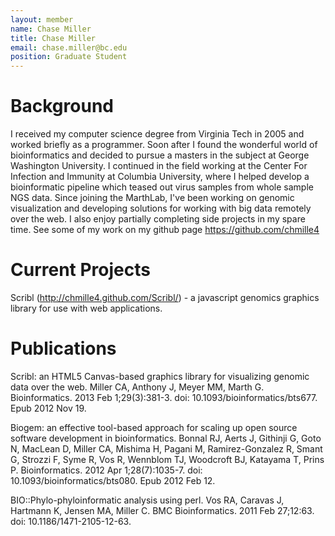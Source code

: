 ```yaml
---
layout: member
name: Chase Miller
title: Chase Miller
email: chase.miller@bc.edu
position: Graduate Student
---
```


# Background
I received my computer science degree from Virginia Tech in 2005 and worked briefly as a programmer. Soon after I found the wonderful world of bioinformatics and decided to pursue a masters in the subject at George Washington University. I continued in the field working at the Center For Infection and Immunity at Columbia University, where I helped develop a bioinformatic pipeline which teased out virus samples from whole sample NGS data. Since joining the MarthLab, I've been working on genomic visualization and developing solutions for working with big data remotely over the web. I also enjoy partially completing side projects in my spare time. See some of my work on my github page https://github.com/chmille4

# Current Projects
Scribl (http://chmille4.github.com/Scribl/) - a javascript genomics graphics library for use with web applications.

# Publications
Scribl: an HTML5 Canvas-based graphics library for visualizing genomic data over the web. Miller CA, Anthony J, Meyer MM, Marth G. Bioinformatics. 2013 Feb 1;29(3):381-3. doi: 10.1093/bioinformatics/bts677. Epub 2012 Nov 19.

Biogem: an effective tool-based approach for scaling up open source software development in bioinformatics. Bonnal RJ, Aerts J, Githinji G, Goto N, MacLean D, Miller CA, Mishima H, Pagani M, Ramirez-Gonzalez R, Smant G, Strozzi F, Syme R, Vos R, Wennblom TJ, Woodcroft BJ, Katayama T, Prins P. Bioinformatics. 2012 Apr 1;28(7):1035-7. doi: 10.1093/bioinformatics/bts080. Epub 2012 Feb 12.

BIO::Phylo-phyloinformatic analysis using perl. Vos RA, Caravas J, Hartmann K, Jensen MA, Miller C. BMC Bioinformatics. 2011 Feb 27;12:63. doi: 10.1186/1471-2105-12-63.